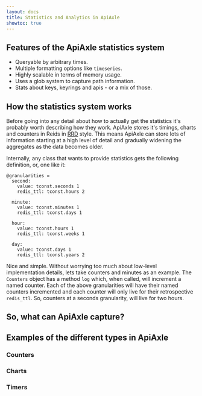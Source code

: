 ```yaml
---
layout: docs
title: Statistics and Analytics in ApiAxle
showtoc: true
---
```


## Features of the ApiAxle statistics system

* Queryable by arbitrary times.
* Multiple formatting options like `timeseries`.
* Highly scalable in terms of memory usage.
* Uses a glob system to capture path information.
* Stats about keys, keyrings and apis - or a mix of those.

## How the statistics system works

Before going into any detail about how to actually get the statistics
it's probably worth describing how they work. ApiAxle stores it's
timings, charts and counters in Reids in
[RRD](http://en.wikipedia.org/wiki/RRDtool) style. This means ApiAxle
can store lots of information starting at a high level of detail and
gradually widening the aggregates as the data becomes older.

Internally, any class that wants to provide statistics gets the
following definition, or, one like it:

    @granularities =
      second:
        value: tconst.seconds 1
        redis_ttl: tconst.hours 2

      minute:
        value: tconst.minutes 1
        redis_ttl: tconst.days 1

      hour:
        value: tconst.hours 1
        redis_ttl: tconst.weeks 1

      day:
        value: tconst.days 1
        redis_ttl: tconst.years 2

Nice and simple. Without worrying too much about low-level
implementation details, lets take counters and minutes as an
example. The `Counters` object has a method `log` which, when called,
will increment a named counter. Each of the above granularities will
have their named counters incremented and each counter will only live
for their retrospective `redis_ttl`. So, counters at a seconds
granularity, will live for two hours.

## So, what can ApiAxle capture?

## Examples of the different types in ApiAxle

### Counters

### Charts

### Timers
